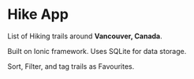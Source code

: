 # Hike App

List of Hiking trails around **Vancouver, Canada**.

Built on Ionic framework.
Uses SQLite for data storage.

Sort, Filter, and tag trails as Favourites.